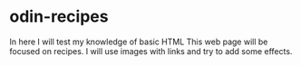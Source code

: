 # odin-recipes
In here I will test my knowledge of basic HTML
This web page will be focused on recipes. I will use images with links and try to add some effects.
